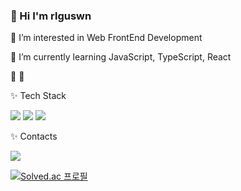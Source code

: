 ### 👋 Hi I'm rlguswn


🍉 I’m interested in Web FrontEnd Development

🍉 I’m currently learning JavaScript, TypeScript, React

🌱 
🌱 

✨ Tech Stack

<img src="https://img.shields.io/badge/Python-3776AB?style=flat-square&logo=Python&logoColor=white"/> <img src="https://img.shields.io/badge/Django-092E20?style=flat-square&logo=Django&logoColor=white"/> <img src="https://img.shields.io/badge/MySQL-4479A1?style=flat-square&logo=MySQL&logoColor=white"/>
   
✨ Contacts

<img src="https://img.shields.io/badge/0318joo@naver.com-03C75A?style=flat-square&logo=Naver&logoColor=white"/>

[![Solved.ac
프로필](http://mazassumnida.wtf/api/v2/generate_badge?boj=백준아이디)](https://solved.ac/백준아이디)
